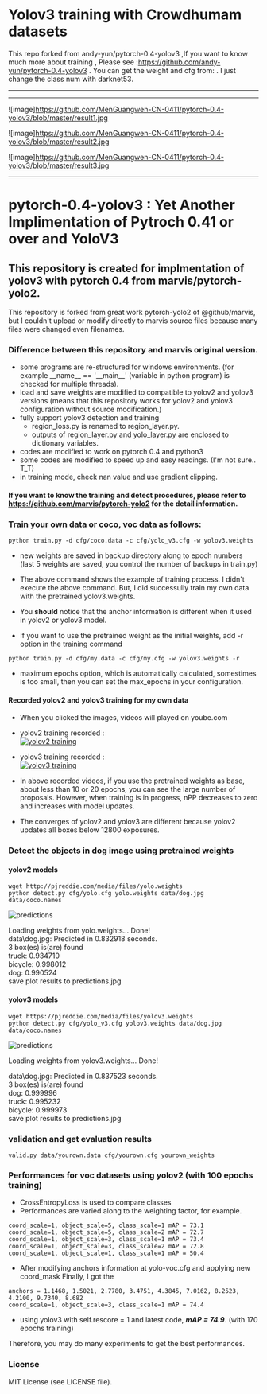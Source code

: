 # Yolov3 training with Crowdhumam datasets 
This repo forked from andy-yun/pytorch-0.4-yolov3 ,If you want to know much more about training ,
Please see :https://github.com/andy-yun/pytorch-0.4-yolov3 .
You can get the weight and cfg from:   .
I just change the class num with darknet53.

------------------------------------------------------------------------
-------------------------------------------------------------------------
![image]https://github.com/MenGuangwen-CN-0411/pytorch-0.4-yolov3/blob/master/result1.jpg

![image]https://github.com/MenGuangwen-CN-0411/pytorch-0.4-yolov3/blob/master/result2.jpg

![image]https://github.com/MenGuangwen-CN-0411/pytorch-0.4-yolov3/blob/master/result3.jpg





--------------------------------------------------------------------------------------------------------------------------------------------------------------------------------------------------------------------------------------------------------------------------------

# pytorch-0.4-yolov3 : Yet Another Implimentation of Pytroch 0.41 or over and YoloV3
## This repository is created for implmentation of yolov3 with pytorch 0.4 from marvis/pytorch-yolo2. 
This repository is forked from great work pytorch-yolo2 of @github/marvis, 
but I couldn't upload or modify directly to marvis source files because many files were changed even filenames.

### Difference between this repository and marvis original version.
* some programs are re-structured for windows environments. 
(for example \_\_name\_\_ == '\_\_main\_\_' (variable in python program) is checked for multiple threads).
* load and save weights are modified to compatible to yolov2 and yolov3 versions 
(means that this repository works for yolov2 and yolov3 configuration without source modification.)
* fully support yolov3 detection and training
   * region_loss.py is renamed to region_layer.py.
   * outputs of region_layer.py and yolo_layer.py are enclosed to dictionary variables.     
* codes are modified to work on pytorch 0.4 and python3
* some codes are modified to speed up and easy readings. (I'm not sure.. T_T)
* in training mode, check nan value and use gradient clipping.

#### If you want to know the training and detect procedures, please refer to https://github.com/marvis/pytorch-yolo2 for the detail information.

### Train your own data or coco, voc data as follows:
```
python train.py -d cfg/coco.data -c cfg/yolo_v3.cfg -w yolov3.weights
```

* new weights are saved in backup directory along to epoch numbers (last 5 weights are saved, you control the number of backups in train.py)

* The above command shows the example of training process. I didn't execute the above command. But, I did successully train my own data with the pretrained yolov3.weights. 

* You __should__ notice that the anchor information is different when it used in yolov2 or yolov3 model.

* If you want to use the pretrained weight as the initial weights, add -r option in the training command

```
python train.py -d cfg/my.data -c cfg/my.cfg -w yolov3.weights -r
```

* maximum epochs option, which is automatically calculated, somestimes is too small, then you can set the max_epochs in your configuration.

#### Recorded yolov2 and yolov3 training for my own data
* When you clicked the images, videos will played on yoube.com

* yolov2 training recorded :   
[![yolov2 training](https://img.youtube.com/vi/jhoaVeqtOQw/0.jpg)](https://www.youtube.com/watch?v=jhoaVeqtOQw)  

* yolov3 training recorded :  
[![yolov3 training](https://img.youtube.com/vi/zazKAm9FClc/0.jpg)](https://www.youtube.com/watch?v=zazKAm9FClc)  

* In above recorded videos, if you use the pretrained weights as base, about less than 10 or 20 epochs, you can see the large number of proposals. However, when training is in progress, nPP decreases to zero and increases with model updates.

* The converges of yolov2 and yolov3 are different because yolov2 updates all boxes below 12800 exposures.

### Detect the objects in dog image using pretrained weights

#### yolov2 models
```
wget http://pjreddie.com/media/files/yolo.weights
python detect.py cfg/yolo.cfg yolo.weights data/dog.jpg data/coco.names 
```

![predictions](data/predictions-yolov2.jpg)

Loading weights from yolo.weights... Done!  
data\dog.jpg: Predicted in 0.832918 seconds.  
3 box(es) is(are) found  
truck: 0.934710  
bicycle: 0.998012  
dog: 0.990524  
save plot results to predictions.jpg  

#### yolov3 models
```
wget https://pjreddie.com/media/files/yolov3.weights
python detect.py cfg/yolo_v3.cfg yolov3.weights data/dog.jpg data/coco.names  
```

![predictions](data/predictions-yolov3.jpg)

Loading weights from yolov3.weights... Done!

data\dog.jpg: Predicted in 0.837523 seconds.  
3 box(es) is(are) found  
dog: 0.999996  
truck: 0.995232  
bicycle: 0.999973  
save plot results to predictions.jpg  

### validation and get evaluation results

```
valid.py data/yourown.data cfg/yourown.cfg yourown_weights
```

### Performances for voc datasets using yolov2 (with 100 epochs training)
- CrossEntropyLoss is used to compare classes
- Performances are varied along to the weighting factor, for example.
```
coord_scale=1, object_scale=5, class_scale=1 mAP = 73.1  
coord_scale=1, object_scale=5, class_scale=2 mAP = 72.7  
coord_scale=1, object_scale=3, class_scale=1 mAP = 73.4  
coord_scale=1, object_scale=3, class_scale=2 mAP = 72.8  
coord_scale=1, object_scale=1, class_scale=1 mAP = 50.4  
```

- After modifying anchors information at yolo-voc.cfg and applying new coord_mask
Finally, I got the 
```
anchors = 1.1468, 1.5021, 2.7780, 3.4751, 4.3845, 7.0162, 8.2523, 4.2100, 9.7340, 8.682
coord_scale=1, object_scale=3, class_scale=1 mAP = 74.4  
```

- using yolov3 with self.rescore = 1 and latest code, ___mAP = 74.9___. (with 170 epochs training)

Therefore, you may do many experiments to get the best performances.

### License

MIT License (see LICENSE file).

